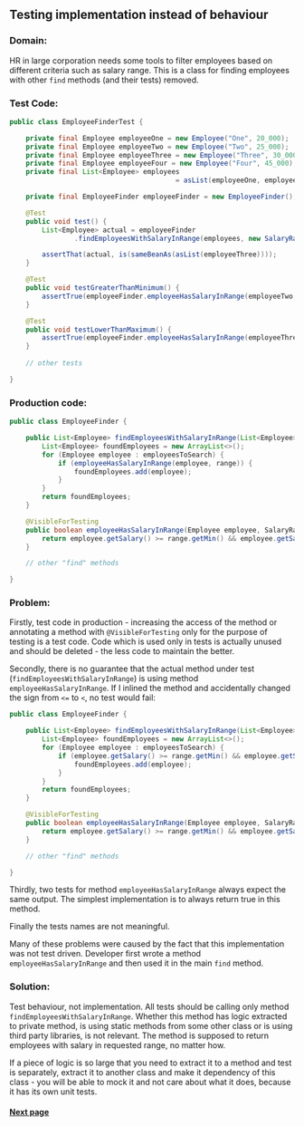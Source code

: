 ## Testing implementation instead of behaviour


### Domain:

HR in large corporation needs some tools to filter employees based on different criteria such as salary range. This is a class for finding employees with other `find` methods (and their tests) removed.


### Test Code:

```java
public class EmployeeFinderTest {

    private final Employee employeeOne = new Employee("One", 20_000);
    private final Employee employeeTwo = new Employee("Two", 25_000);
    private final Employee employeeThree = new Employee("Three", 30_000);
    private final Employee employeeFour = new Employee("Four", 45_000);
    private final List<Employee> employees
                                         = asList(employeeOne, employeeTwo, employeeThree, employeeFour);

    private final EmployeeFinder employeeFinder = new EmployeeFinder();

    @Test
    public void test() {
        List<Employee> actual = employeeFinder
                .findEmployeesWithSalaryInRange(employees, new SalaryRange(27_000, 32_000));

        assertThat(actual, is(sameBeanAs(asList(employeeThree))));
    }

    @Test
    public void testGreaterThanMinimum() {
        assertTrue(employeeFinder.employeeHasSalaryInRange(employeeTwo, new SalaryRange(25_000, 50_000)));
    }

    @Test
    public void testLowerThanMaximum() {
        assertTrue(employeeFinder.employeeHasSalaryInRange(employeeThree, new SalaryRange(10_000, 30_000)));
    }
    
    // other tests

}
```


### Production code:

```java
public class EmployeeFinder {

    public List<Employee> findEmployeesWithSalaryInRange(List<Employee> employeesToSearch, SalaryRange range) {
        List<Employee> foundEmployees = new ArrayList<>();
        for (Employee employee : employeesToSearch) {
            if (employeeHasSalaryInRange(employee, range)) {
                foundEmployees.add(employee);
            }
        }
        return foundEmployees;
    }

    @VisibleForTesting
    public boolean employeeHasSalaryInRange(Employee employee, SalaryRange range) {
        return employee.getSalary() >= range.getMin() && employee.getSalary() <= range.getMax();
    }

    // other "find" methods

}
```


### Problem:

Firstly, test code in production - increasing the access of the method or annotating a method with `@VisibleForTesting` only for the purpose of testing is a test code. Code which is used only in tests is actually unused and should be deleted - the less code to maintain the better.

Secondly, there is no guarantee that the actual method under test (`findEmployeesWithSalaryInRange`) is using method `employeeHasSalaryInRange`. If I inlined the method and accidentally changed the sign from `<=` to `<`, no test would fail:

```java
public class EmployeeFinder {

    public List<Employee> findEmployeesWithSalaryInRange(List<Employee> employeesToSearch, SalaryRange range) {
        List<Employee> foundEmployees = new ArrayList<>();
        for (Employee employee : employeesToSearch) {
            if (employee.getSalary() >= range.getMin() && employee.getSalary() < range.getMax()) {
                foundEmployees.add(employee);
            }
        }
        return foundEmployees;
    }

    @VisibleForTesting
    public boolean employeeHasSalaryInRange(Employee employee, SalaryRange range) {
        return employee.getSalary() >= range.getMin() && employee.getSalary() <= range.getMax();
    }

    // other "find" methods

}
```

Thirdly, two tests for method `employeeHasSalaryInRange` always expect the same output. The simplest implementation is to always return true in this method.

Finally the tests names are not meaningful.

Many of these problems were caused by the fact that this implementation was not test driven. Developer first wrote a method `employeeHasSalaryInRange` and then used it in the main `find` method.


### Solution:

Test behaviour, not implementation. All tests should be calling only method `findEmployeesWithSalaryInRange`. Whether this method has logic extracted to private method, is using static methods from some other class or is using third party libraries, is not relevant. The method is supposed to return employees with salary in requested range, no matter how.

If a piece of logic is so large that you need to extract it to a method and test is separately, extract it to another class and make it dependency of this class - you will be able to mock it and not care about what it does, because it has its own unit tests.


#### [Next page](https://github.com/Jarcionek/Bad-Practices-of-Testing/blob/master/src/java/presentation/_10_asserting_on_exception_message/description.md)
